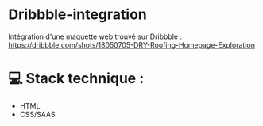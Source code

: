 # Dribbble-integration
Intégration d'une maquette web trouvé sur Dribbble : 
https://dribbble.com/shots/18050705-DRY-Roofing-Homepage-Exploration

# :computer: Stack technique : 
- HTML 
- CSS/SAAS
